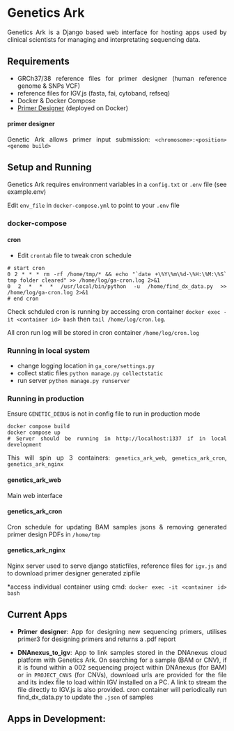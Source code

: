 <div style="text-align: justify">

# Genetics Ark

Genetics Ark is a Django based web interface for hosting apps used by clinical scientists for managing and interpretating sequencing data.

## Requirements

- GRCh37/38 reference files for primer designer (human reference genome & SNPs VCF)
- reference files for IGV.js (fasta, fai, cytoband, refseq)
- Docker & Docker Compose
- [Primer Designer](https://github.com/eastgenomics/primer_designer) (deployed on Docker)

#### primer designer
Genetic Ark allows primer input submission: `<chromosome>:<position> <genome build>`

  
## Setup and Running 

Genetics Ark requires environment variables in a `config.txt` or `.env` file (see example.env)
  
Edit `env_file` in `docker-compose.yml` to point to your `.env` file

### docker-compose

#### cron
- Edit `crontab` file to tweak cron schedule
```
# start cron
0 2 * * * rm -rf /home/tmp/* && echo "`date +\%Y\%m\%d-\%H:\%M:\%S` tmp folder cleared" >> /home/log/ga-cron.log 2>&1
0 2 * * * /usr/local/bin/python -u /home/find_dx_data.py >> /home/log/ga-cron.log 2>&1
# end cron
```
Check schduled cron is running by accessing cron container `docker exec -it <container id> bash` then `tail /home/log/cron.log`. 

All cron run log will be stored in cron container `/home/log/cron.log`

### Running in local system
- change logging location in `ga_core/settings.py`
- collect static files `python manage.py collectstatic`
- run server `python manage.py runserver`

### Running in production
Ensure `GENETIC_DEBUG` is not in config file to run in production mode
```
docker compose build
docker compose up
# Server should be running in http://localhost:1337 if in local development
```
This will spin up 3 containers: `genetics_ark_web`, `genetics_ark_cron`, `genetics_ark_nginx`

#### genetics_ark_web
Main web interface

#### genetics_ark_cron
Cron schedule for updating BAM samples jsons & removing generated primer design PDFs in `/home/tmp`

#### genetics_ark_nginx
Nginx server used to serve django staticfiles, reference files for `igv.js` and to download primer designer generated zipfile

*access individual container using cmd: `docker exec -it <container id> bash`

## Current Apps

 - **Primer designer**: App for designing new sequencing primers, utilises primer3 for designing primers and returns a .pdf report
  
 - **DNAnexus_to_igv**: App to link samples stored in the DNAnexus cloud platform with Genetics Ark. On searching for a sample (BAM or CNV), if it is found within a 002 sequencing project within DNAnexus (for BAM) or in `PROJECT_CNVS` (for CNVs), download urls are provided for the file and its index file to load within IGV installed on a PC. A link to stream the file directly to IGV.js is also provided. cron container will periodically run find_dx_data.py to update the `.json` of samples
  
## Apps in Development:
